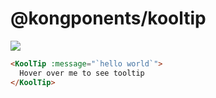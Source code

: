 # @kongponents/kooltip

[![](https://img.shields.io/npm/v/@kongponents/kooltip.svg?style=flat-square)](https://www.npmjs.com/package/@kongponents/kooltip)

```html
<KoolTip :message="`hello world`">
  Hover over me to see tooltip
</KoolTip>
```
